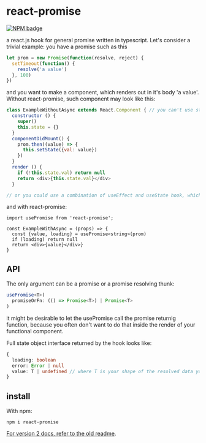# react-promise

[![NPM badge](https://nodei.co/npm/react-promise.png?downloads=true&downloadRank=true&stars=true)](https://nodei.co/npm/react-promise/)

a react.js hook for general promise written in typescript.
Let's consider a trivial example: you have a promise such as this

```javascript
let prom = new Promise(function(resolve, reject) {
  setTimeout(function() {
    resolve('a value')
  }, 100)
})
```

and you want to make a component, which renders out in it's body 'a value'. Without react-promise, such component may look like this:

```javascript
class ExampleWithoutAsync extends React.Component { // you can't use stateless component because you need a state
  constructor () {
    super()
    this.state = {}
  }
  componentDidMount() {
    prom.then((value) => {
      this.setState({val: value})
    })
  }
  render () {
    if (!this.state.val) return null
    return <div>{this.state.val}</div>
  }

// or you could use a combination of useEffect and useState hook, which is basically the implementation of this small library
```

and with react-promise:

```tsx
import usePromise from 'react-promise';

const ExampleWithAsync = (props) => {
  const {value, loading} = usePromise<string>(prom)
  if (loading) return null
  return <div>{value}</div>}
}
```

## API

The only argument can be a promise or a promise resolving thunk:

```ts
usePromise<T>(
  promiseOrFn: (() => Promise<T>) | Promise<T>
)
```

it might be desirable to let the usePromise call the promise returnig function, because you often don't want to do that inside the render of your functional component.

Full state object interface returned by the hook looks like:

```ts
{
  loading: boolean
  error: Error | null
  value: T | undefined // where T is your shape of the resolved data you expect obviously
}
```

## install

With npm:

```
npm i react-promise
```

[For version 2 docs, refer to the old readme](https://github.com/capaj/react-promise/tree/1691b7202be806db5f41784d6e2cc9d231a3975c#react-promise).

